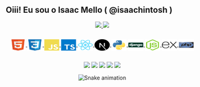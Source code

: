 ## Oiii! Eu sou o Isaac Mello ( @isaachintosh ) 
<div align="center">
  <a href="https://github.com/isaachintosh">
  
  <img height="180em" src="https://github-readme-stats.vercel.app/api?username=isaachintosh&show_icons=true&theme=vue-dark&include_all_commits=true&count_private=true"/>
  
  <img height="180em" src="https://github-readme-stats.vercel.app/api/top-langs/?username=isaachintosh&layout=compact&langs_count=7&theme=vue-dark"/>
</div>
<div align="center" style="display: inline_block; margin: 10px 10px;"><br>
  
  <img align="center" alt="isaachintosh-HTML" height="30" width="40" src="https://raw.githubusercontent.com/devicons/devicon/master/icons/html5/html5-original.svg">
  
  <img align="center" alt="isaachintosh-CSS" height="30" width="40" src="https://raw.githubusercontent.com/devicons/devicon/master/icons/css3/css3-original.svg">
  
  <img align="center" alt="isaachintosh-Js" height="30" width="40" src="https://raw.githubusercontent.com/devicons/devicon/master/icons/javascript/javascript-plain.svg">
  
  <img align="center" alt="isaachintosh-Ts" height="30" width="40" src="https://raw.githubusercontent.com/devicons/devicon/master/icons/typescript/typescript-plain.svg">
  
  <img align="center" alt="isaachintosh-React" height="30" width="40" src="https://raw.githubusercontent.com/devicons/devicon/master/icons/react/react-original.svg">
  
  <img align="center" alt="isaachintosh-React" height="30" width="40" src="https://raw.githubusercontent.com/devicons/devicon/master/icons/nextjs/nextjs-original.svg">
  
  <img align="center" alt="isaachintosh-Python" height="30" width="40" src="https://raw.githubusercontent.com/devicons/devicon/master/icons/python/python-original.svg">
  
  <img align="center" alt="isaachintosh-Python" height="30" width="40" src="https://raw.githubusercontent.com/devicons/devicon/master/icons/django/django-original.svg">
  
  <img align="center" alt="isaachintosh-Csharp" height="30" width="40" src="https://raw.githubusercontent.com/devicons/devicon/master/icons/nodejs/nodejs-original.svg">
  
  <img align="center" alt="isaachintosh-Csharp" height="30" width="40" src="https://raw.githubusercontent.com/devicons/devicon/master/icons/express/express-original.svg">
  
  <img align="center" alt="isaachintosh-Csharp" height="30" width="40" src="https://raw.githubusercontent.com/devicons/devicon/master/icons/php/php-original.svg">

</div>
  
  ##
 
<div align="center" style="margin-top:10px"> 
    <a href="https://www.youtube.com/channel/UC3amnKDGqv450J6IPGGOUsQ" target="_blank"><img src="https://img.shields.io/badge/YouTube-FF0000?style=for-the-badge&logo=youtube&logoColor=white" target="_blank"></a>
    <a href="https://www.instagram.com/isaac.millomann/" target="_blank"><img src="https://img.shields.io/badge/-Instagram-%23E4405F?style=for-the-badge&logo=instagram&logoColor=white" target="_blank"></a> 
    <a href = "mailto:isaac.tuning@gmail.com"><img src="https://img.shields.io/badge/-Gmail-%23333?style=for-the-badge&logo=gmail&logoColor=white" target="_blank"></a>
    <a href="https://www.linkedin.com/in/isaac-mello-5b700a130/" target="_blank"><img src="https://img.shields.io/badge/-LinkedIn-%230077B5?style=for-the-badge&logo=linkedin&logoColor=white" target="_blank"></a> 
    <a href="https://wa.me/5513991282248" target="_blank"><img src="	https://img.shields.io/badge/WhatsApp-25D366?style=for-the-badge&logo=whatsapp&logoColor=white" target="_blank"></a> 
 
  ![Snake animation](https://github.com/isaachintosh/blob/output/github-contribution-grid-snake.svg)
 
</div>

